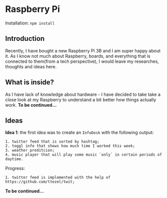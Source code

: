 # Raspberry Pi

Installation: `npm install`

## Introduction

Recently, I have bought a new Raspberry Pi 3B and I am super happy about it.
As I know not much about Raspberry, boards, and everything that is connected to them(from a tech perspective), I would leave my researches, thoughts and ideas here.

## What is inside?

As I have lack of knowledge about hardware - I have decided to take take a close look at my Raspberry to understand a bit better how things actually work. 
**To be continued...**

## Ideas

**Idea 1**: the first idea was to create an `InfoDesk` with the following output: 
  
    1. twitter feed that is sorted by hashtag;
    2. toggl info that shows how much time I worked this week;
    3. weather preditcion;
    4. music player that will play some music `only` in certain periods of daytime.
    
Progress: 

    1. twitter feed is implemented with the help of https://github.com/ttezel/twit;
    
**To be continued...**    

